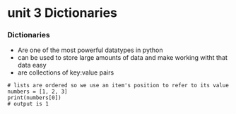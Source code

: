# unit 3 Dictionaries
### Dictionaries
* Are one of the most powerful datatypes in python
* can be used to store large amounts of data and make working witht that data easy
* are collections of key:value pairs

```
# lists are ordered so we use an item's position to refer to its value
numbers = [1, 2, 3]
print(numbers[0])
# output is 1
```